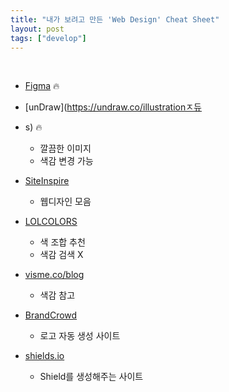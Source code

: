 ```yaml
---
title: "내가 보려고 만든 'Web Design' Cheat Sheet"
layout: post
tags: ["develop"]
---
```


<br/>


- [Figma](https://www.figma.com) 🔥

- [unDraw](https://undraw.co/illustrationㅈ듀
- s) 🔥
  - 깔끔한 이미지
  - 색감 변경 가능

- [SiteInspire](https://www.siteinspire.com/)
  - 웹디자인 모음

- [LOLCOLORS](https://www.webdesignrankings.com/resources/lolcolors/)
  - 색 조합 추천
  - 색감 검색 X

- [visme.co/blog](https://visme.co/blog/website-color-schemes/)
  - 색감 참고

- [BrandCrowd](https://www.brandcrowd.com/)
  - 로고 자동 생성 사이트


- [shields.io](https://shields.io/)
  - Shield를 생성해주는 사이트

